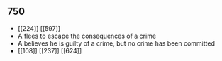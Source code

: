## 750
- [[224]] [[597]] 
- A flees to escape the consequences of a crime
- A believes he is guilty of a crime, but no crime has been committed
- [[108]] [[237]] [[624]] 

